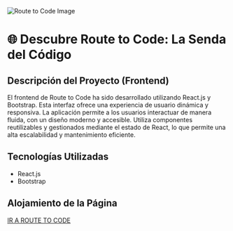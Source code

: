 <img src='https://i.imgur.com/IcDEw8t.png' alt="Route to Code Image"/>

<h1>🌐 Descubre Route to Code: La Senda del Código</h1>

<h2>Descripción del Proyecto (Frontend)</h2>

<p>El frontend de Route to Code ha sido desarrollado utilizando React.js y Bootstrap. Esta interfaz ofrece una experiencia de usuario dinámica y responsiva. La aplicación permite a los usuarios interactuar de manera fluida, con un diseño moderno y accesible. Utiliza componentes reutilizables y gestionados mediante el estado de React, lo que permite una alta escalabilidad y mantenimiento eficiente.</p>

<h2>Tecnologías Utilizadas</h2>
<ul>
    <li>React.js</li>
    <li>Bootstrap</li>
</ul>

<h2>Alojamiento de la Página</h2>
<p><a href="https://routetocode.netlify.app/">IR A ROUTE TO CODE</a></p>
